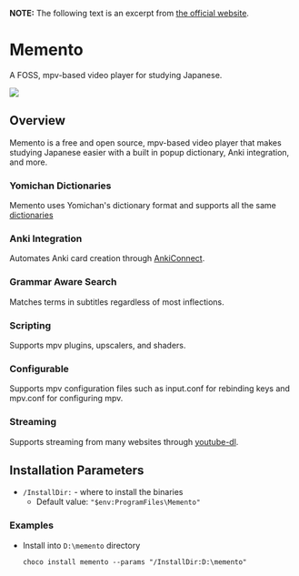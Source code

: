 

﻿**NOTE:** The following text is an excerpt from [the official website](https://ripose-jp.github.io/Memento).

# Memento
A FOSS, mpv-based video player for studying Japanese.

![](https://cdn.jsdelivr.net/gh/jakublevy/chocopkgs/memento/example.png)

## Overview
Memento is a free and open source, mpv-based video player that makes studying Japanese easier with a built in popup dictionary, Anki integration, and more.

### Yomichan Dictionaries
Memento uses Yomichan's dictionary format and supports all the same [dictionaries](https://foosoft.net/projects/yomichan/#dictionaries)

### Anki Integration
Automates Anki card creation through [AnkiConnect](https://ankiweb.net/shared/info/2055492159).

### Grammar Aware Search
Matches terms in subtitles regardless of most inflections.

### Scripting
Supports mpv plugins, upscalers, and shaders.

### Configurable
Supports mpv configuration files such as input.conf for rebinding keys and mpv.conf for configuring mpv.


### Streaming
Supports streaming from many websites through [youtube-dl](https://community.chocolatey.org/packages/youtube-dl).

## Installation Parameters
* `/InstallDir:` - where to install the binaries
  - Default value: `"$env:ProgramFiles\Memento"`

### Examples
* Install into `D:\memento` directory
  ```
  choco install memento --params "/InstallDir:D:\memento"
  ```